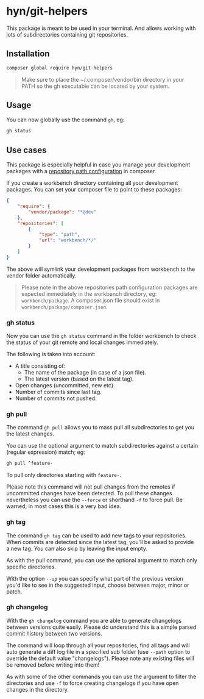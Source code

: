 # hyn/git-helpers

This package is meant to be used in your terminal. And allows
working with lots of subdirectories containing git repositories.

## Installation

```bash
composer global require hyn/git-helpers
```

> Make sure to place the ~/.composer/vendor/bin directory in your PATH so the gh executable can be located by your system.

## Usage

You can now globally use the command `gh`, eg:

```bash
gh status
```

## Use cases

This package is especially helpful in case you manage your development packages
with a [repository path configuration](https://getcomposer.org/doc/05-repositories.md#path) in composer.

If you create a workbench directory containing all your development packages. You can
set your composer file to point to these packages:

```json
{
    "require": {
        "vendor/package": "*@dev"
    },
    "repositories": [
        {
            "type": "path",
            "url": "workbench/*/"
        }
    ]
}
```

The above will symlink your development packages from workbench to the vendor folder
automatically.

> Please note in the above repositories path configuration packages are expected immediately in the workbench directory, eg: `workbench/package`. A composer.json file should exist in `workbench/package/composer.json`.

### gh status

Now you can use the `gh status` command in the folder workbench to 
check the status of your git remote and local changes immediately.

The following is taken into account:

- A title consisting of:
    - The name of the package (in case of a json file).
    - The latest version (based on the latest tag).
- Open changes (uncommitted, new etc).
- Number of commits since last tag.
- Number of commits not pushed.

### gh pull

The command `gh pull` allows you to mass pull all subdirectories to get you the latest changes.

You can use the optional argument to match subdirectories against a certain (regular expression) match; eg:

```bash
gh pull ^feature-
```
To pull only directories starting with `feature-`.

Please note this command will not pull changes from the remotes if uncommitted changes have been detected.
To pull these changes nevertheless you can use the `--force` or shorthand `-f` to force pull. Be warned; 
in most cases this is a very bad idea.

### gh tag

The command `gh tag` can be used to add new tags to your repositories. When commits are detected since the latest
tag, you'll be asked to provide a new tag. You can also skip by leaving the input empty.

As with the pull command, you can use the optional argument to match only specific directories.
 
With the option `--up` you can specify what part of the previous version you'd like to see in the suggested input,
choose between major, minor or patch.

### gh changelog

With the `gh changelog` command you are able to generate changelogs between versions quite easily. Please do understand
this is a simple parsed commit history between two versions.

The command will loop through all your repositories, find all tags and will auto generate a diff log file in a specified
sub folder (use `--path` option to override the default value "changelogs"). Please note any existing files will be removed
before writing into them!

As with some of the other commands you can use the argument to filter the directories and use `-f` to force creating changelogs
if you have open changes in the directory.